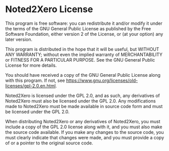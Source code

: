 # Noted2Xero License

This program is free software: you can redistribute it and/or modify it under the terms of the GNU General Public License as published by the Free Software Foundation, either version 2 of the License, or (at your option) any later version.

This program is distributed in the hope that it will be useful, but WITHOUT ANY WARRANTY; without even the implied warranty of MERCHANTABILITY or FITNESS FOR A PARTICULAR PURPOSE. See the GNU General Public License for more details.

You should have received a copy of the GNU General Public License along with this program. If not, see <https://www.gnu.org/licenses/old-licenses/gpl-2.0.en.html>.

Noted2Xero is licensed under the GPL 2.0, and as such, any derivatives of Noted2Xero must also be licensed under the GPL 2.0. Any modifications made to Noted2Xero must be made available in source code form and must be licensed under the GPL 2.0.

When distributing Noted2Xero or any derivatives of Noted2Xero, you must include a copy of the GPL 2.0 license along with it, and you must also make the source code available. If you make any changes to the source code, you must clearly indicate that changes were made, and you must provide a copy of or a pointer to the original source code.
